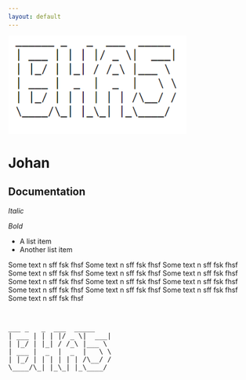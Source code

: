 ```yaml
---
layout: default
---
```


![Test Image](./BHA5.png)

# Johan
## Documentation

_Italic_

*Bold*

- A list item
- Another list item

Some text n sff fsk fhsf Some text n sff fsk fhsf Some text n sff fsk fhsf Some text n sff fsk fhsf Some text n sff fsk fhsf Some text n sff fsk fhsf Some text n sff fsk fhsf Some text n sff fsk fhsf Some text n sff fsk fhsf Some text n sff fsk fhsf Some text n sff fsk fhsf Some text n sff fsk fhsf Some text n sff fsk fhsf 

<pre><p>
___ _   _  ___  _____ 
| ___ | | | |/ _ \|  ___|
| |_/ | |_| / /_\ |___ \ 
| ___ |  _  |  _  |   \ \
| |_/ | | | | | | /\__/ /
\____/\_| |_\_| |_\____/                          
</p></pre>
